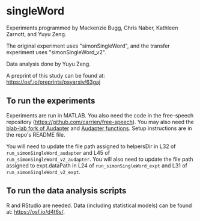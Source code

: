 #  singleWord
Experiments programmed by Mackenzie Bugg, Chris Naber, Kathleen Zarnott, and Yuyu Zeng.

The original experiment uses "simonSingleWord", and the transfer experiment uses "simonSingleWord_v2".

Data analysis done by Yuyu Zeng.

A preprint of this study can be found at: https://osf.io/preprints/psyarxiv/63gaj

## To run the experiments
Experiments are run in MATLAB. You also need the code in the free-speech repository (https://github.com/carrien/free-speech). You may also need the [blab-lab fork of Audapter](https://github.com/blab-lab/audapter_mex) and [Audapter functions](https://github.com/blab-lab/audapter_matlab). Setup instructions are in the repo's README file.

You will need to update the file path assigned to helpersDir in L32 of `run_simonSingleWord_audapter` and L45 of `run_simonSingleWord_v2_audapter`. You will also need to update the file path assigned to expt.dataPath in L24 of `run_simonSingleWord_expt` and L31 of `run_simonSingleWord_v2_expt`.

## To run the data analysis scripts
R and RStudio are needed. Data (including statistical models) can be found at: https://osf.io/d4t6s/.

